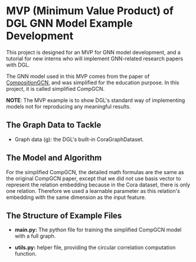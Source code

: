 # MVP (Minimum Value Product) of DGL GNN Model Example Development

This project is designed for an MVP for GNN model development, and a tutorial for new interns who will implement
GNN-related research papers with DGL.

The GNN model used in this MVP comes from the paper of [CompositionGCN](https://arxiv.org/abs/1911.03082), and was simplified
for the education purpose. In this project, it is called simplified CompGCN.

**NOTE**: The MVP example is to show DGL's standard way of implementing models not for reproducing
any meaningful results.

The Graph Data to Tackle
--------------------------
- Graph data (g): the DGL's built-in CoraGraphDataset.

The Model and Algorithm
-------------------------

For the simplified CompGCN, the detailed math formulas are the same as the original CompGCN paper, except that we did not
use basis vector to represent the relation embedding because in the Cora dataset, there is only one relation. Therefore
we used a learnable parameter as this relation's embedding with the same dimension as the input feature.

The Structure of Example Files
--------------------------------
- **main.py:** The python file for training the simplified CompGCN model with a full graph.
  
- **utils.py:** helper file, providing the circular correlation computation function.
